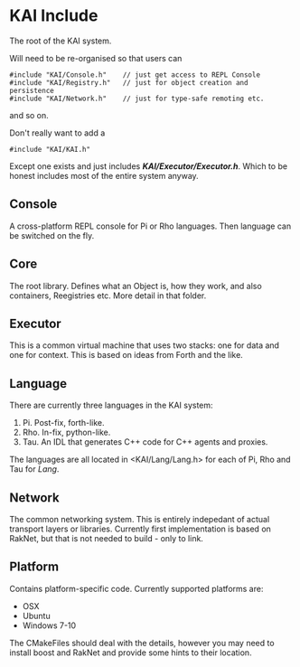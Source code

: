 # KAI Include

The root of the KAI system.

Will need to be re-organised so that users can

	#include "KAI/Console.h"	// just get access to REPL Console
	#include "KAI/Registry.h"	// just for object creation and persistence
	#include "KAI/Network.h"	// just for type-safe remoting etc.

and so on.

Don't really want to add a

	#include "KAI/KAI.h"

Except one exists and just includes ***KAI/Executor/Executor.h***. Which to be honest includes most of the entire system anyway.

## Console

A cross-platform REPL console for Pi or Rho languages. Then language can be switched on the fly.

## Core

The root library. Defines what an Object is, how they work, and also containers, Reegistries etc. More detail in that folder.

## Executor

This is a common virtual machine that uses two stacks: one for data and one for context. This is based on ideas from Forth and the like.

## Language

There are currently three languages in the KAI system:

1. Pi. Post-fix, forth-like.
1. Rho. In-fix, python-like.
1. Tau. An IDL that generates C++ code for C++ agents and proxies.

The languages are all located in <KAI/Lang/Lang.h> for each of Pi, Rho and Tau for _Lang_.

## Network

The common networking system. This is entirely indepedant of actual transport layers or libraries. Currently first implementation is based on RakNet, but that is not needed to build - only to link.

## Platform

Contains platform-specific code. Currently supported platforms are:

* OSX
* Ubuntu
* Windows 7-10

The CMakeFiles should deal with the details, however you may need to install boost and RakNet and provide some hints to their location.
